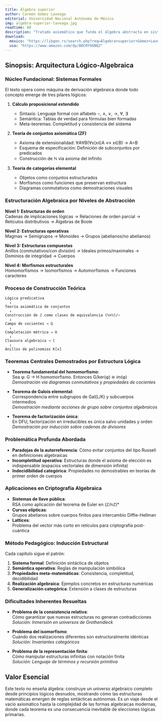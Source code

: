 ```yaml
---
title: Álgebra superior
author: Carmen Gómez Laveaga
editorial: Universidad Nacional Autónoma de México
img: algebra-superior-laveaga.jpg
readtime: 80
description: "Tratado axiomático que funda el álgebra abstracta en sistemas lógicos formales, construyendo estructuras algebraicas desde principios deductivos primarios."
download: 
  mexico: "https://libgen.rs/search.php?req=Álgebra+superior+Gómez+Laveaga"
  usa: "https://www.amazon.com/dp/B0CRY9GNQJ"
---
```


## Sinopsis: Arquitectura Lógico-Algebraica

### Núcleo Fundacional: Sistemas Formales
El texto opera como máquina de derivación algebraica donde todo concepto emerge de tres pilares lógicos:
1. **Cálculo proposicional extendido**  
   - Sintaxis: Lenguaje formal con alfabeto ¬, ∧, ∨, →, ∀, ∃  
   - Semántica: Tablas de verdad para fórmulas bien formadas  
   - Meta-teoremas: Completitud y consistencia del sistema  

2. **Teoría de conjuntos axiomática (ZF)**  
   - Axioma de extensionalidad: ∀A∀B(∀x(x∈A ↔ x∈B) → A=B  
   - Esquema de especificación: Definición de subconjuntos por predicados  
   - Construcción de ℕ vía axioma del infinito  

3. **Teoría de categorías elemental**  
   - Objetos como conjuntos estructurados  
   - Morfismos como funciones que preservan estructura  
   - Diagramas conmutativos como demostraciones visuales  

### Estructuración Algebraica por Niveles de Abstracción
**Nivel 1: Estructuras de orden**  
Cadenas de implicaciones lógicas → Relaciones de orden parcial → Retículos distributivos → Álgebras de Boole  

**Nivel 2: Estructuras operativas**  
Magmas → Semigrupos → Monoides → Grupos (abelianos/no abelianos)  

**Nivel 3: Estructuras compuestas**  
Anillos (conmutativos/con división) → Ideales primos/maximales → Dominios de integridad → Cuerpos  

**Nivel 4: Morfismos estructurales**  
Homomorfismos → Isomorfismos → Automorfismos → Funciones caracteres  

### Proceso de Construcción Teórica
```plaintext
Lógica predicativa 
  ↓
Teoría axiomática de conjuntos
  ↓
Construcción de ℤ como clases de equivalencia (ℕ×ℕ)/~ 
  ↓
Campo de cocientes → ℚ 
  ↓
Completación métrica → ℝ 
  ↓
Clausura algebraica → ℂ 
  ↓
Anillos de polinomios K[x]
```

### Teoremas Centrales Demostrados por Estructura Lógica
- **Teorema fundamental del homomorfismo**:  
  Sea φ: G → H homomorfismo. Entonces G/ker(φ) ≅ im(φ)  
  *Demostración vía diagramas conmutativos y propiedades de cocientes*  

- **Teorema de Galois elemental**:  
  Correspondencia entre subgrupos de Gal(L/K) y subcuerpos intermedios  
  *Demostración mediante acciones de grupo sobre conjuntos algebraicos*  

- **Teorema de factorización única**:  
  En DFU, factorización en irreducibles es única salvo unidades y orden  
  *Demostración por inducción sobre cadenas de divisores*  

### Problemática Profunda Abordada
- **Paradojas de la autorreferencia**: Cómo evitar conjuntos del tipo Russell en definiciones algebraicas  
- **Incompletitud operativa**: Estructuras donde el axioma de elección es indispensable (espacios vectoriales de dimensión infinita)  
- **Indecidibilidad categórica**: Propiedades no demostrables en teorías de primer orden de cuerpos  

### Aplicaciones en Criptografía Algebraica
- **Sistemas de llave pública**:  
  RSA como aplicación del teorema de Euler en (ℤ/nℤ)*  
- **Curvas elípticas**:  
  Grupos abelianos sobre cuerpos finitos para intercambio Diffie-Hellman  
- **Lattices**:  
  Problema del vector más corto en retículos para criptografía post-cuántica  

### Método Pedagógico: Inducción Estructural
Cada capítulo sigue el patrón:  
1. **Sistema formal**: Definición sintáctica de objetos  
2. **Semántica operativa**: Reglas de manipulación simbólica  
3. **Propiedades meta-matemáticas**: Consistencia, completitud, decidibilidad  
4. **Realización algebraica**: Ejemplos concretos en estructuras numéricas  
5. **Generalización categórica**: Extensión a clases de estructuras  

### Dificultades Inherentes Resueltas
- **Problema de la consistencia relativa**:  
  Cómo garantizar que nuevas estructuras no generan contradicciones  
  *Solución: Inmersión en universos de Grothendieck*  

- **Problema del isomorfismo**:  
  Cuándo dos realizaciones diferentes son estructuralmente idénticas  
  *Solución: Invariantes categóricos*  

- **Problema de la representación finita**:  
  Cómo manipular estructuras infinitas con notación finita  
  *Solución: Lenguaje de términos y recursión primitiva*  

## Valor Esencial
Este texto no enseña álgebra: construye un universo algebraico completo desde principios lógicos desnudos, mostrando cómo las estructuras matemáticas emergen de reglas sintácticas autónomas. Es un viaje desde el vacío axiomático hasta la complejidad de las formas algebraicas modernas, donde cada teorema es una consecuencia inevitable de elecciones lógicas primarias.
